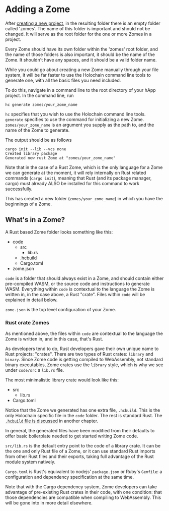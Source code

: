 # Adding a Zome

After [creating a new project](../new_project.md), in the resulting folder there is an empty folder called 'zomes'. The name of this folder is important and should not be changed. It will serve as the root folder for the one or more Zomes in a project.

Every Zome should have its own folder within the 'zomes' root folder, and the name of those folders is also important, it should be the name of the Zome. It shouldn't have any spaces, and it should be a valid folder name.

While you could go about creating a new Zome manually through your file system, it will be far faster to use the Holochain command line tools to generate one, with all the basic files you need included.

To do this, navigate in a command line to the root directory of your hApp project. In the command line, run
```shell
hc generate zomes/your_zome_name
```

`hc` specifies that you wish to use the Holochain command line tools. `generate` specifies to use the command for initializing a new Zome. `zomes/your_zome_name` is an argument you supply as the path to, and the name of the Zome to generate.

The output should be as follows
```shell
cargo init --lib --vcs none
Created library package
Generated new rust Zome at "zomes/your_zome_name"
```

Note that in the case of a Rust Zome, which is the only language for a Zome we can generate at the moment, it will rely internally on Rust related commands (`cargo init`), meaning that Rust (and its package manager, cargo) must already ALSO be installed for this command to work successfully.

This has created a new folder (`zomes/your_zome_name`) in which you have the beginnings of a Zome.

## What's in a Zome?

A Rust based Zome folder looks something like this:
- code
    - src
        - lib.rs
    - .hcbuild
    - Cargo.toml
- zome.json

`code` is a folder that should always exist in a Zome, and should contain either pre-compiled WASM, or the source code and instructions to generate WASM. Everything within `code` is contextual to the language the Zome is written in, in the case above, a Rust "crate". Files within `code` will be explained in detail below.

`zome.json` is the top level configuration of your Zome.

### Rust crate Zomes
As mentioned above, the files within `code` are contextual to the language the Zome is written in, and in this case, that's Rust.

As developers tend to do, Rust developers gave their own unique name to Rust projects: "crates". There are two types of Rust crates: `library` and `binary`. Since Zome code is getting compiled to WebAssembly, not standard binary executables, Zome crates use the `library` style, which is why we see under `code/src` a `lib.rs` file.

The most minimalistic library crate would look like this:

- src
    - lib.rs
- Cargo.toml

Notice that the Zome we generated has one extra file, `.hcbuild`. This is the only Holochain specific file in the `code` folder. The rest is standard Rust. The [`.hcbuild` file is discussed](../build_files.md) in another chapter.

In general, the generated files have been modified from their defaults to offer basic boilerplate needed to get started writing Zome code.

`src/lib.rs` is the default entry point to the code of a library crate. It can be the one and only Rust file of a Zome, or it can use standard Rust imports from other Rust files and their exports, taking full advantage of the Rust module system natively.

`Cargo.toml` is Rust's equivalent to nodejs' `package.json` or Ruby's `Gemfile`: a configuration and dependency specification at the same time.

Note that with the Cargo dependency system, Zome developers can take advantage of pre-existing Rust crates in their code, with one condition: that those dependencies are compatible when compiling to WebAssembly. This will be gone into in more detail elsewhere.
